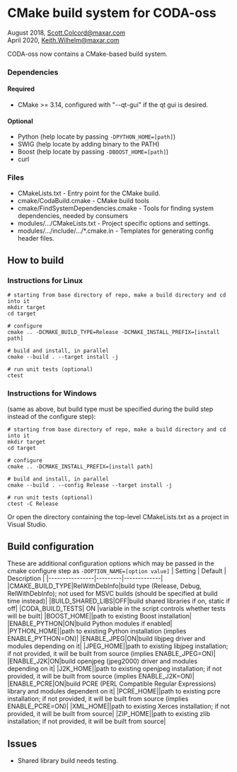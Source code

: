 # CMake build system for CODA-oss #

August 2018, Scott.Colcord@maxar.com <br/>
April 2020, Keith.Wilhelm@maxar.com

CODA-oss now contains a CMake-based build system.

### Dependencies ###
#### Required ####
* CMake >= 3.14, configured with "--qt-gui" if the qt gui is desired.
#### Optional ####
* Python (help locate by passing `-DPYTHON_HOME=[path]`)
* SWIG (help locate by adding binary to the PATH)
* Boost (help locate by passing `-DBOOST_HOME=[path]`)
* curl


### Files ###
* CMakeLists.txt - Entry point for the CMake build.
* cmake/CodaBuild.cmake - CMake build tools
* cmake/FindSystemDependencies.cmake - Tools for finding system dependencies, needed by consumers
* modules/.../CMakeLists.txt - Project specific options and settings.
* modules/.../include/.../*.cmake.in - Templates for generating config header files.

## How to build ##
### Instructions for Linux ###
```
# starting from base directory of repo, make a build directory and cd into it
mkdir target
cd target

# configure
cmake .. -DCMAKE_BUILD_TYPE=Release -DCMAKE_INSTALL_PREFIX=[install path]

# build and install, in parallel
cmake --build . --target install -j

# run unit tests (optional)
ctest
```

### Instructions for Windows ###
(same as above, but build type must be specified
during the build step instead of the configure step):
```
# starting from base directory of repo, make a build directory and cd into it
mkdir target
cd target

# configure
cmake .. -DCMAKE_INSTALL_PREFIX=[install path]

# build and install, in parallel
cmake --build . --config Release --target install -j

# run unit tests (optional)
ctest -C Release
```

Or open the directory containing the top-level CMakeLists.txt as a project in Visual Studio.

## Build configuration ##
These are additional configuration options which may be passed in the cmake configure step as `-DOPTION_NAME=[option value]`
| Setting        | Default | Description |
|----------------|---------|-------------|
|CMAKE_BUILD_TYPE|RelWithDebInfo|build type (Release, Debug, RelWithDebInfo); not used for MSVC builds (should be specified at build time instead)|
|BUILD_SHARED_LIBS|OFF|build shared libraries if on, static if off|
|CODA_BUILD_TESTS| ON      |variable in the script controls whether tests will be built|
|BOOST_HOME||path to existing Boost installation|
|ENABLE_PYTHON|ON|build Python modules if enabled|
|PYTHON_HOME||path to existing Python installation (implies ENABLE_PYTHON=ON)|
|ENABLE_JPEG|ON|build libjpeg driver and modules depending on it|
|JPEG_HOME||path to existing libjpeg installation; if not provided, it will be built from source (implies ENABLE_JPEG=ON)|
|ENABLE_J2K|ON|build openjpeg (jpeg2000) driver and modules depending on it|
|J2K_HOME||path to existing openjpeg installation; if not provided, it will be built from source (implies ENABLE_J2K=ON)|
|ENABLE_PCRE|ON|build PCRE (PERL Compatible Regular Expressions) library and modules dependent on it|
|PCRE_HOME||path to existing pcre installation; if not provided, it will be built from source (implies ENABLE_PCRE=ON)|
|XML_HOME||path to existing Xerces installation; if not provided, it will be built from source|
|ZIP_HOME||path to existing zlib installation; if not provided, it will be built from source|


## Issues ##
* Shared library build needs testing.


